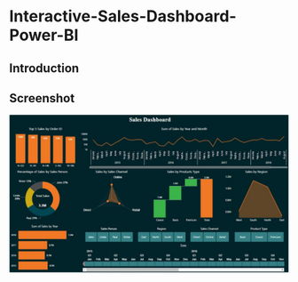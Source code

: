 # Interactive-Sales-Dashboard-Power-BI

## Introduction 

## Screenshot

![](Images/Screenshot.jpg)
